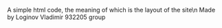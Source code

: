 А simple html code, the meaning of which is the layout of the site\n
Made by Loginov Vladimir 932205 group
